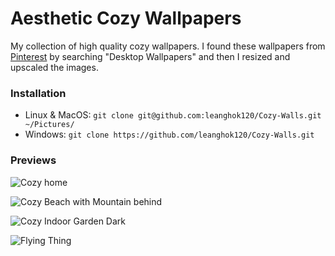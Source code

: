 # Aesthetic Cozy Wallpapers

My collection of high quality cozy wallpapers. I found these wallpapers from [Pinterest](https://pinterest.com) by searching "Desktop Wallpapers" and then I resized and upscaled the images.

### Installation

- Linux & MacOS: `git clone git@github.com:leanghok120/Cozy-Walls.git ~/Pictures/`
- Windows: `git clone https://github.com/leanghok120/Cozy-Walls.git `

### Previews

![Cozy home](./landscapes/house-green.jpg)

![Cozy Beach with Mountain behind](./landscapes/cozy-beach-mountain.jpeg)

![Cozy Indoor Garden Dark](./landscapes/green-indoor-garden.jpg)

![Flying Thing](./misc/sky-flying-thing.jpeg)

